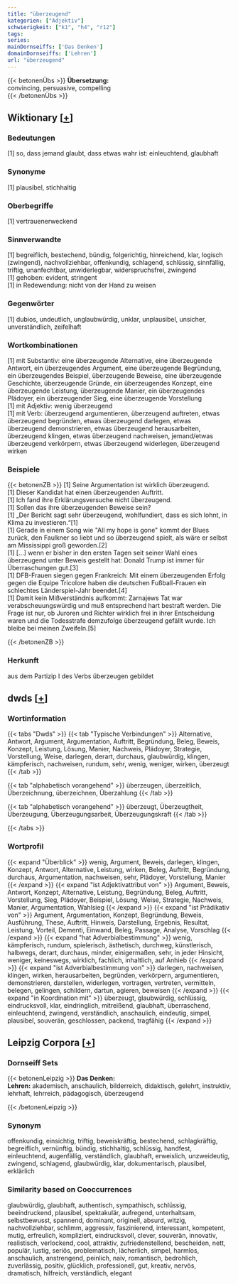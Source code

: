 ```yaml
---
title: "überzeugend"
kategorien: ["Adjektiv"]
schwierigkeit: ["k1", "h4", "r12"]
tags:
series:
mainDornseiffs: ['Das Denken']
domainDornseiffs: ['Lehren']
url: "überzeugend"
---
```


{{< betonenÜbs >}}
**Übersetzung:**  
convincing, persuasive, compelling  
{{< /betonenÜbs >}}

## Wiktionary [[+](https://de.wiktionary.org/wiki/überzeugend)]

### Bedeutungen
[1] so, dass jemand glaubt, dass etwas wahr ist: einleuchtend, glaubhaft  

### Synonyme
[1] plausibel, stichhaltig  

### Oberbegriffe
[1] vertrauenerweckend  

### Sinnverwandte
[1] begreiflich, bestechend, bündig, folgerichtig, hinreichend, klar, logisch (zwingend), nachvollziehbar, offenkundig, schlagend, schlüssig, sinnfällig, triftig, unanfechtbar, unwiderlegbar, widerspruchsfrei, zwingend  
[1] gehoben: evident, stringent  
[1] in Redewendung: nicht von der Hand zu weisen  

### Gegenwörter
[1] dubios, undeutlich, unglaubwürdig, unklar, unplausibel, unsicher, unverständlich, zeifelhaft  

### Wortkombinationen
[1] mit Substantiv: eine überzeugende Alternative, eine überzeugende Antwort, ein überzeugendes Argument, eine überzeugende Begründung, ein überzeugendes Beispiel, überzeugende Beweise, eine überzeugende Geschichte, überzeugende Gründe, ein überzeugendes Konzept, eine überzeugende Leistung, überzeugende Manier, ein überzeugendes Plädoyer, ein überzeugender Sieg, eine überzeugende Vorstellung  
[1] mit Adjektiv: wenig überzeugend  
[1] mit Verb: überzeugend argumentieren, überzeugend auftreten, etwas überzeugend begründen, etwas überzeugend darlegen, etwas überzeugend demonstrieren, etwas überzeugend herausarbeiten, überzeugend klingen, etwas überzeugend nachweisen, jemand/etwas überzeugend verkörpern, etwas überzeugend widerlegen, überzeugend wirken  

### Beispiele
{{< betonenZB >}}
[1] Seine Argumentation ist wirklich überzeugend.  
[1] Dieser Kandidat hat einen überzeugenden Auftritt.  
[1] Ich fand ihre Erklärungsversuche nicht überzeugend.  
[1] Sollen das ihre überzeugenden Beweise sein?  
[1] „Der Bericht sagt sehr überzeugend, wohlfundiert, dass es sich lohnt, in Klima zu investieren.“[1]  
[1] Gerade in einem Song wie "All my hope is gone" kommt der Blues zurück, den Faulkner so liebt und so überzeugend spielt, als wäre er selbst am Mississippi groß geworden.[2]  
[1] […] wenn er bisher in den ersten Tagen seit seiner Wahl eines überzeugend unter Beweis gestellt hat: Donald Trump ist immer für Überraschungen gut.[3]  
[1] DFB-Frauen siegen gegen Frankreich: Mit einem überzeugenden Erfolg gegen die Equipe Tricolore haben die deutschen Fußball-Frauen ein schlechtes Länderspiel-Jahr beendet.[4]  
[1] Damit kein Mißverständnis aufkommt: Zarnajews Tat war verabscheuungswürdig und muß entsprechend hart bestraft werden. Die Frage ist nur, ob Juroren und Richter wirklich frei in ihrer Entscheidung waren und die Todesstrafe demzufolge überzeugend gefällt wurde. Ich bleibe bei meinen Zweifeln.[5]  

{{< /betonenZB >}}
### Herkunft
aus dem Partizip I des Verbs überzeugen gebildet  



## dwds [[+](https://www.dwds.de/wb/überzeugend)]

### Wortinformation
{{< tabs "Dwds" >}}
{{< tab "Typische Verbindungen" >}}
Alternative, Antwort, Argument, Argumentation, Auftritt, Begründung, Beleg, Beweis, Konzept, Leistung, Lösung, Manier, Nachweis, Plädoyer, Strategie, Vorstellung, Weise, darlegen, derart, durchaus, glaubwürdig, klingen, kämpferisch, nachweisen, rundum, sehr, wenig, weniger, wirken, überzeugt
{{< /tab >}}

{{< tab "alphabetisch vorangehend" >}}
überzeugen, überzeitlich, Überzeichnung, überzeichnen, Überzahlung
{{< /tab >}}

{{< tab "alphabetisch vorangehend" >}}
überzeugt, Überzeugtheit, Überzeugung, Überzeugungsarbeit, Überzeugungskraft
{{< /tab >}}

{{< /tabs >}}

### Wortprofil
{{< expand "Überblick" >}} wenig, Argument, Beweis, darlegen, klingen, Konzept, Antwort, Alternative, Leistung, wirken, Beleg, Auftritt, Begründung, durchaus, Argumentation, nachweisen, sehr, Plädoyer, Vorstellung, Manier {{< /expand >}}
{{< expand "ist Adjektivattribut von" >}} Argument, Beweis, Antwort, Konzept, Alternative, Leistung, Begründung, Beleg, Auftritt, Vorstellung, Sieg, Plädoyer, Beispiel, Lösung, Weise, Strategie, Nachweis, Manier, Argumentation, Wahlsieg {{< /expand >}}
{{< expand "ist Prädikativ von" >}} Argument, Argumentation, Konzept, Begründung, Beweis, Ausführung, These, Auftritt, Hinweis, Darstellung, Ergebnis, Resultat, Leistung, Vorteil, Dementi, Einwand, Beleg, Passage, Analyse, Vorschlag {{< /expand >}}
{{< expand "hat Adverbialbestimmung" >}} wenig, kämpferisch, rundum, spielerisch, ästhetisch, durchweg, künstlerisch, halbwegs, derart, durchaus, minder, einigermaßen, sehr, in jeder Hinsicht, weniger, keineswegs, wirklich, fachlich, inhaltlich, auf Anhieb {{< /expand >}}
{{< expand "ist Adverbialbestimmung von" >}} darlegen, nachweisen, klingen, wirken, herausarbeiten, begründen, verkörpern, argumentieren, demonstrieren, darstellen, widerlegen, vortragen, vertreten, vermitteln, belegen, gelingen, schildern, dartun, agieren, beweisen {{< /expand >}}
{{< expand "in Koordination mit" >}} überzeugt, glaubwürdig, schlüssig, eindrucksvoll, klar, eindringlich, mitreißend, glaubhaft, überraschend, einleuchtend, zwingend, verständlich, anschaulich, eindeutig, simpel, plausibel, souverän, geschlossen, packend, tragfähig {{< /expand >}}

## Leipzig Corpora [[+](https://corpora.uni-leipzig.de/en/res?word=überzeugend&corpusId=deu_newscrawl-public_2018)]

### Dornseiff Sets
{{< betonenLeipzig >}}
**Das Denken:**  
**Lehren:** akademisch, anschaulich, bilderreich, didaktisch, gelehrt, instruktiv, lehrhaft, lehrreich, pädagogisch, überzeugend  

{{< /betonenLeipzig >}}

### Synonym
offenkundig, einsichtig, triftig, beweiskräftig, bestechend, schlagkräftig, begreiflich, vernünftig, bündig, stichhaltig, schlüssig, handfest, einleuchtend, augenfällig, verständlich, glaubhaft, erweislich, unzweideutig, zwingend, schlagend, glaubwürdig, klar, dokumentarisch, plausibel, erklärlich


### Similarity based on Cooccurrences
glaubwürdig, glaubhaft, authentisch, sympathisch, schlüssig, beeindruckend, plausibel, spektakulär, aufregend, unterhaltsam, selbstbewusst, spannend, dominant, originell, absurd, witzig, nachvollziehbar, schlimm, aggressiv, faszinierend, interessant, kompetent, mutig, erfreulich, kompliziert, eindrucksvoll, clever, souverän, innovativ, realistisch, verlockend, cool, attraktiv, zufriedenstellend, bescheiden, nett, populär, lustig, seriös, problematisch, lächerlich, simpel, harmlos, anschaulich, anstrengend, peinlich, naiv, romantisch, bedrohlich, zuverlässig, positiv, glücklich, professionell, gut, kreativ, nervös, dramatisch, hilfreich, verständlich, elegant

